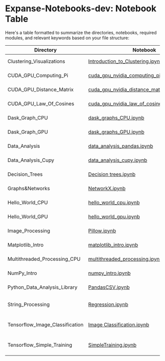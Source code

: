 # Expanse-Notebooks-dev: Notebook Table

Here's a table formatted to summarize the directories, notebooks, required modules, and relevant keywords based on your file structure:

| Directory               | Notebook                                                                                   | Required Modules                   | Keywords              |
|-------------------------|--------------------------------------------------------------------------------------------|------------------------------------|-----------------------|
| Clustering_Visualizations | [Introduction_to_Clustering.ipynb](./Clustering_Visulizations/Introduction_to_Clustering.ipynb) | `scikit-learn`, `numpy`, `matplotlib`, `sciPy`,`make_blobs`,`KMeans`, `dendrogram`, `linkage`, `AgglomerativeClustering`   | CPU, Serial          |
| CUDA_GPU_Computing_Pi   | [cuda_gpu_nvidia_computing_pi_solution.ipynb](./CUDA_GPU_Computing_Pi/cuda_gpu_nvidia_computing_pi_solution.ipynb) | `numba` ,   `math`, `numpy`,  `cuda`            | GPU, Parallel        |
| CUDA_GPU_Distance_Matrix | [cuda_gpu_nvidia_distance_matrix_solution.ipynb](./CUDA_GPU_Distance_Matrix/cuda_gpu_nvidia_distance_matrix_solution.ipynb) |   `numba` ,   `math`, `numpy`,  `cuda`              | GPU, Parallel        |
| CUDA_GPU_Law_Of_Cosines | [cuda_gpu_nvidia_law_of_cosines_solution.ipynb](./CUDA_GPU_Law_Of_Cosines/cuda_gpu_nvidia_law_of_cosines_solution.ipynb) | `numba` ,   `math`, `numpy`, `vectorize`,`cuda`      | GPU, Parallel  |
| Dask_Graph_CPU          | [dask_graphs_CPU.ipynb](./Dask_Graph_CPU/dask_graphs_CPU.ipynb)                                    | `dask`              | CPU, Parallel |
| Dask_Graph_GPU          | [dask_graphs_GPU.ipynb](./Dask_Graph_GPU/dask_graphs_GPU.ipynb)                                    |     `dask`,`cupy`,`dask.array`, `array`   | GPU, Parallel |
| Data_Analysis           | [data_analysis_pandas.ipynb](./Data_Analysis/data_analysis_pandas.ipynb)                   | `numpy`, `pandas`                 | CPU, Serial    |
| Data_Analysis_Cupy      | [data_analysis_cupy.ipynb](./Data_Analysis_Cupy/data_analysis_cupy.ipynb)                  | `cupy`, `cudf`, `pandas` , `numpy`                | GPU, Parallel    |
| Decision_Trees          | [Decision trees.ipynb](./Decision_Trees/Decision%20trees.ipynb)                            | `scikitlearn`, `tree`, `sklearn.datasets`,`graphviz ` , `load_iris`  | CPU, Serial   |
| Graphs&Networks         | [NetworkX.ipynb](./Graphs&Networks/NetworkX.ipynb)                                         | `NetworkX`, `matplotlib.pyplot`,`networkx`, `write_dot`,  `networkx.drawing.nx_pydot`,  `networkx`       | CPU, Serial     |
| Hello_World_CPU         | [hello_world_cpu.ipynb](./Hello_World_CPU/hello_world_cpu.ipynb)                           |                          | CPU, Serial            |
| Hello_World_GPU         | [hello_world_gpu.ipynb](./Hello_World_GPU/hello_world_gpu.ipynb)                           |                           | GPU, Serial           |
| Image_Processing        | [Pillow.ipynb](./Image_Processing/Pillow.ipynb)                                            | `PIL`, `Image`,   `sys` ,  `ImageFilter`,  `ImageEnhance`   | CPU, Serial     |
| Matplotlib_Intro        | [matplotlib_intro.ipynb](./Matplotlib_Intro/matplotlib_intro.ipynb)                         | `matplotlib`, `matplotlib.pyplot`,  `numpy`                    | CPU, Serial |
| Multithreaded_Processing_CPU | [multithreaded_processing.ipynb](./Multithreaded_Processing_CPU/multithreaded_processing.ipynb) | `mkl`, `numpy` , `dask.array`           | CPU, Parallel   |
| NumPy_Intro             | [numpy_intro.ipynb](./NumPy_Intro/numpy_intro.ipynb)                                       | `numpy`, `operator`   ,  `add`,`matplotlib.pyplot`,`collections` , `Counter` | CPU, Serial        |
| Python_Data_Analysis_Library | [PandasCSV.ipynb](./Python_Data_Analysis_Library/PandasCSV.ipynb)                      | `IPython.display `, `Image`,  `pandas`          | CPU, Parallel    |
| String_Processing       | [Regression.ipynb](./String_Processing/Regression.ipynb)                                   | `sklearn`,   `linear_model`, `mean_squared_error`, `r2_score`, `sklearn.datasets` ,`load_diabetes` ,  `numpy` , `matplotlib.pyplot`, `pandas`, `scipy`,`stats`       | CPU, Serial     |
| Tensorflow_Image_Classification | [Image Classification.ipynb](./Tensorflow_Image_Classification/Image%20Classification.ipynb) | `tensorflow` ,`matplotlib.pyplot`,`numpy`,`PIL`,`keras`, `layers`,`tensorflow.keras`,`tensorflow.keras.models`,`Sequential`, `pathlib`  | CPU, GPU, Parallel |
| Tensorflow_Simple_Training | [SimpleTraining.ipynb](./Tensorflow_Simple_Training/SimpleTraining.ipynb)              | `tensorflow`, `numpy`,`csv`, `matplotlib.pyplot`                     | CPU, GPU, Parallel



